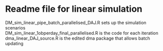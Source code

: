 # Readme file for linear simulation

DM_sim_linear_pipe_batch_parallelised_DAJ.R sets up the simulation scenarios  
DM_sim_linear_1obperday_final_parallelised.R is the code for each iteration  
dma_linear_DAJ_source.R is the edited dma package that allows batch updating

